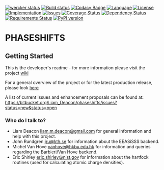 [![wercker status](https://app.wercker.com/status/8133085cc3734ba0441339368093e484/s/ "wercker status")](https://app.wercker.com/project/byKey/8133085cc3734ba0441339368093e484)
[![Build status](https://ci.appveyor.com/api/projects/status/r32540sd0va20qqf?svg=true)](https://ci.appveyor.com/project/Liam_Deacon/phaseshifts)
[![Codacy Badge](https://api.codacy.com/project/badge/Grade/29aea857bb044eafbf5286e50e3a47e5)](https://www.codacy.com/app/Liam_Deacon/phaseshifts?utm_source=Liam_Deacon@bitbucket.org&amp;utm_medium=referral&amp;utm_content=Liam_Deacon/phaseshifts&amp;utm_campaign=Badge_Grade)
[![Language](https://img.shields.io/badge/language-python_2.7/3.5-ff69b4.svg "Python programming language")](https://wiki.python.org/moin/Python2orPython3)
[![License](http://img.shields.io/badge/license-gpl3-blue.svg "GNU Public License v3.0")](http://www.gnu.org/licenses/gpl-3.0.html)
[![Implementation](http://img.shields.io/badge/implementation-cpython-blue.svg "Requires CPython")](https://www.python.org/downloads/)
[![Issues](https://img.shields.io/badge/issues-open-yellow.svg "Issues")](https://bitbucket.org/api/1.0/repositories/Liam_Deacon/phaseshifts/issues/?limit=0&status=new&status=open)
[![Coverage Status](https://coveralls.io/repos/bitbucket/Liam_Deacon/phaseshifts/badge.svg?branch=master)](https://coveralls.io/bitbucket/Liam_Deacon/phaseshifts?branch=master)
[![Dependency Status](https://gemnasium.com/badges/bitbucket.org/Liam_Deacon/phaseshifts.svg)](https://gemnasium.com/bitbucket.org/Liam_Deacon/phaseshifts)
[![Requirements Status](https://requires.io/bitbucket/Liam_Deacon/phaseshifts/requirements.svg?branch=develop)](https://requires.io/bitbucket/Liam_Deacon/phaseshifts/requirements/?branch=develop)
[![PyPI version](https://badge.fury.io/py/phaseshifts.svg)](https://badge.fury.io/py/phaseshifts)

# PHASESHIFTS #

## Getting Started ##

This is the developer's readme - for more information please visit the project [wiki](https://bitbucket.org/Liam_Deacon/phaseshifts/wiki/Home)

For a general overview of the project or for the latest production release, please look [here](https://pypi.python.org/pypi)

A list of current issues and enhancement proposals can be found at: https://bitbucket.org/Liam_Deacon/phaseshifts/issues?status=new&status=open

### Who do I talk to? ###

* Liam Deacon <liam.m.deacon@gmail.com> for general information and help with this project.
* John Rundgren <jru@kth.se> for information about the EEASiSSS backend.
* Michel Van Hove <vanhove@hkbu.edu.hk> for information and queries regarding the Barbieri/Van Hove backend.
* Eric Shirley <eric.shirley@nist.gov> for information about the hartfock routines (used for calculating atomic charge densities).